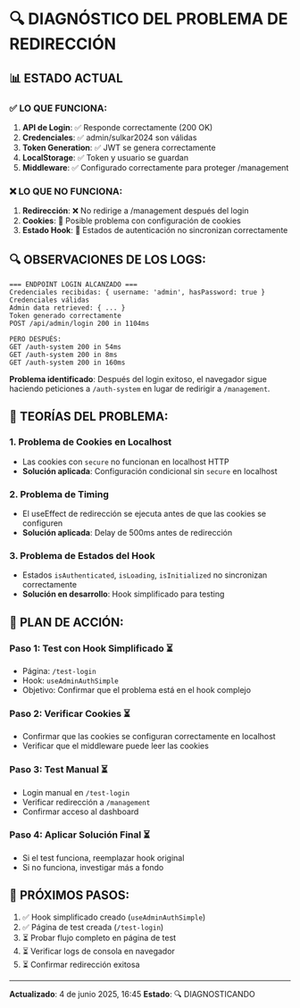 # 🔍 DIAGNÓSTICO DEL PROBLEMA DE REDIRECCIÓN

## 📊 ESTADO ACTUAL

### ✅ **LO QUE FUNCIONA:**
1. **API de Login**: ✅ Responde correctamente (200 OK)
2. **Credenciales**: ✅ admin/sulkar2024 son válidas
3. **Token Generation**: ✅ JWT se genera correctamente
4. **LocalStorage**: ✅ Token y usuario se guardan
5. **Middleware**: ✅ Configurado correctamente para proteger /management

### ❌ **LO QUE NO FUNCIONA:**
1. **Redirección**: ❌ No redirige a /management después del login
2. **Cookies**: 🤔 Posible problema con configuración de cookies
3. **Estado Hook**: 🤔 Estados de autenticación no sincronizan correctamente

## 🔍 **OBSERVACIONES DE LOS LOGS:**

```
=== ENDPOINT LOGIN ALCANZADO ===
Credenciales recibidas: { username: 'admin', hasPassword: true }
Credenciales válidas
Admin data retrieved: { ... }
Token generado correctamente
POST /api/admin/login 200 in 1104ms

PERO DESPUÉS:
GET /auth-system 200 in 54ms
GET /auth-system 200 in 8ms
GET /auth-system 200 in 160ms
```

**Problema identificado**: Después del login exitoso, el navegador sigue haciendo peticiones a `/auth-system` en lugar de redirigir a `/management`.

## 🧪 **TEORÍAS DEL PROBLEMA:**

### 1. **Problema de Cookies en Localhost**
- Las cookies con `secure` no funcionan en localhost HTTP
- **Solución aplicada**: Configuración condicional sin `secure` en localhost

### 2. **Problema de Timing**
- El useEffect de redirección se ejecuta antes de que las cookies se configuren
- **Solución aplicada**: Delay de 500ms antes de redirección

### 3. **Problema de Estados del Hook**
- Estados `isAuthenticated`, `isLoading`, `isInitialized` no sincronizan correctamente
- **Solución en desarrollo**: Hook simplificado para testing

## 🎯 **PLAN DE ACCIÓN:**

### Paso 1: Test con Hook Simplificado ⏳
- Página: `/test-login`
- Hook: `useAdminAuthSimple`
- Objetivo: Confirmar que el problema está en el hook complejo

### Paso 2: Verificar Cookies ⏳
- Confirmar que las cookies se configuran correctamente en localhost
- Verificar que el middleware puede leer las cookies

### Paso 3: Test Manual ⏳
- Login manual en `/test-login`
- Verificar redirección a `/management`
- Confirmar acceso al dashboard

### Paso 4: Aplicar Solución Final ⏳
- Si el test funciona, reemplazar hook original
- Si no funciona, investigar más a fondo

## 📝 **PRÓXIMOS PASOS:**

1. ✅ Hook simplificado creado (`useAdminAuthSimple`)
2. ✅ Página de test creada (`/test-login`)
3. ⏳ Probar flujo completo en página de test
4. ⏳ Verificar logs de consola en navegador
5. ⏳ Confirmar redirección exitosa

---
**Actualizado**: 4 de junio 2025, 16:45
**Estado**: 🔍 DIAGNOSTICANDO

